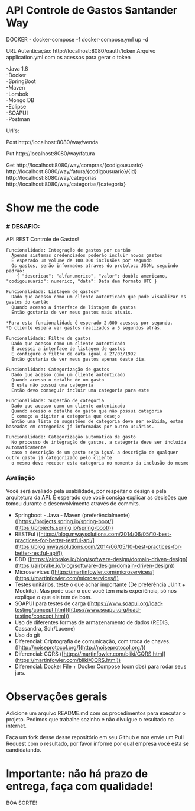 # API Controle de Gastos Santander Way

DOCKER -
docker-compose -f docker-compose.yml up -d

URL Autenticação: http://localhost:8080/oauth/token
Arquivo application.yml com os acessos para gerar o token

-Java 1.8<br>
-Docker<br>
-SpringBoot<br>
-Maven <br>
-Lombok<br>
-Mongo DB<br>
-Eclipse <br>
-SOAPUI <br>
-Postman <br>

Url's:

Post
http://localhost:8080/way/venda

Put
http://localhost:8080/way/fatura

Get
http://localhost:8080/way/compras/{codigousuario}<br>
http://localhost:8080/way/fatura/{codigousuario}/{id}<br>
http://localhost:8080/way/categorias<br>
http://localhost:8080/way/categorias/{categoria}<br>


# Show me the code

### # DESAFIO:

API REST Controle de Gastos!

```
Funcionalidade: Integração de gastos por cartão
  Apenas sistemas credenciados poderão incluir novos gastos
  É esperado um volume de 100.000 inclusões por segundo
  Os gastos, serão informados atraves do protoloco JSON, seguindo padrão:
    { "descricao": "alfanumerico", "valor": double americano, "codigousuario": numerico, "data": Data dem formato UTC }
```
```
Funcionalidade: Listagem de gastos*
  Dado que acesso como um cliente autenticado que pode visualizar os gastos do cartão
  Quando acesso a interface de listagem de gastos
  Então gostaria de ver meus gastos mais atuais.
 
*Para esta funcionalidade é esperado 2.000 acessos por segundo.
*O cliente espera ver gastos realizados a 5 segundos atrás.
```
```
Funcionalidade: Filtro de gastos
  Dado que acesso como um cliente autenticado
  E acessei a interface de listagem de gastos
  E configure o filtro de data igual a 27/03/1992
  Então gostaria de ver meus gastos apenas deste dia.
```
```
Funcionalidade: Categorização de gastos
  Dado que acesso como um cliente autenticado
  Quando acesso o detalhe de um gasto
  E este não possui uma categoria
  Então devo conseguir incluir uma categoria para este
```
```
Funcionalidade: Sugestão de categoria
  Dado que acesso como um cliente autenticado
  Quando acesso o detalhe do gasto que não possui categoria
  E começo a digitar a categoria que desejo
  Então uma lista de sugestões de categoria deve ser exibida, estas baseadas em categorias já informadas por outro usuários.
```
```
Funcionalidade: Categorização automatica de gasto
  No processo de integração de gastos, a categoria deve ser incluida automaticamente 
  caso a descrição de um gasto seja igual a descrição de qualquer outro gasto já categorizado pelo cliente
  o mesmo deve receber esta categoria no momento da inclusão do mesmo
```
### Avaliação

Você será avaliado pela usabilidade, por respeitar o design e pela arquitetura da API. É esperado que você consiga explicar as decisões que tomou durante o desenvolvimento através de commits.

* Springboot - Java - Maven (preferêncialmente) ([https://projects.spring.io/spring-boot/](https://projects.spring.io/spring-boot/))
* RESTFul ([https://blog.mwaysolutions.com/2014/06/05/10-best-practices-for-better-restful-api/](https://blog.mwaysolutions.com/2014/06/05/10-best-practices-for-better-restful-api/))
* DDD ([https://airbrake.io/blog/software-design/domain-driven-design](https://airbrake.io/blog/software-design/domain-driven-design))
* Microservices ([https://martinfowler.com/microservices/](https://martinfowler.com/microservices/))
* Testes unitários, teste o que achar importante (De preferência JUnit + Mockito). Mas pode usar o que você tem mais experiência, só nos explique o que ele tem de bom.
* SOAPUI para testes de carga ([https://www.soapui.org/load-testing/concept.html](https://www.soapui.org/load-testing/concept.html))
* Uso de diferentes formas de armazenamento de dados (REDIS, Cassandra, Solr/Lucene)
* Uso do git
* Diferencial: Criptografia de comunicação, com troca de chaves. ([http://noiseprotocol.org/](http://noiseprotocol.org/))
* Diferencial: CQRS ([https://martinfowler.com/bliki/CQRS.html](https://martinfowler.com/bliki/CQRS.html)) 
* Diferencial: Docker File + Docker Compose (com dbs) para rodar seus jars.

# Observações gerais

Adicione um arquivo README.md com os procedimentos para executar o projeto. Pedimos que trabalhe sozinho e não divulgue o resultado na internet.

Faça um fork desse desse repositório em seu Github e nos envie um Pull Request com o resultado, por favor informe por qual empresa você esta se candidatando.

# Importante: não há prazo de entrega, faça com qualidade!
BOA SORTE!
